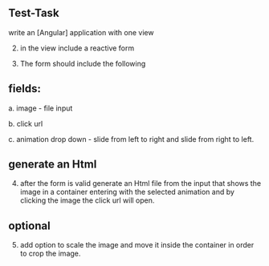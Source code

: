 ## Test-Task

write an [Angular] application with one view

2. in the view include a reactive form

3. The form should include the following

## fields:

a. image - file input

b. click url

c. animation drop down - slide from left to right and slide from right to left.

## generate an Html

4. after the form is valid generate an Html file from the input that shows the image in a
   container entering with the selected animation and by clicking the image the click url will
   open.

## optional

5. add option to scale the image and move it inside the container in order to crop
   the image.
